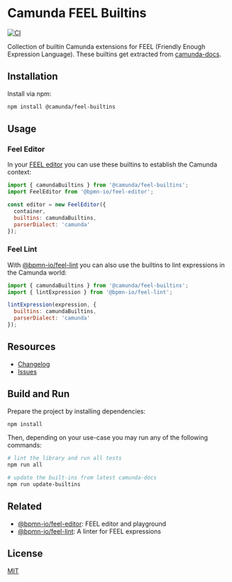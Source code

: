 # Camunda FEEL Builtins

[![CI](https://github.com/camunda/feel-builtins/actions/workflows/CI.yml/badge.svg)](https://github.com/camunda/feel-builtins/actions/workflows/CI.yml)

Collection of builtin Camunda extensions for FEEL (Friendly Enough Expression Language). These builtins get extracted from [camunda-docs](https://github.com/camunda/camunda-docs/tree/main/docs/components/modeler/feel/builtin-functions).

## Installation

Install via npm:

```sh
npm install @camunda/feel-builtins
```

## Usage

### Feel Editor

In your [FEEL editor](https://github.com/bpmn-io/feel-editor) you can use these builtins to establish the Camunda context:

```js
import { camundaBuiltins } from '@camunda/feel-builtins';
import FeelEditor from '@bpmn-io/feel-editor';

const editor = new FeelEditor({
  container,
  builtins: camundaBuiltins,
  parserDialect: 'camunda'
});
```

### Feel Lint

With [@bpmn-io/feel-lint](https://github.com/bpmn-io/feel-lint) you can also use the builtins to lint expressions in the Camunda world:

```js
import { camundaBuiltins } from '@camunda/feel-builtins';
import { lintExpression } from '@bpmn-io/feel-lint';

lintExpression(expression, {
  builtins: camundaBuiltins,
  parserDialect: 'camunda'
});
```

## Resources

* [Changelog](./CHANGELOG.md)
* [Issues](https://github.com/camunda/feel-builtins/issues)

## Build and Run  

Prepare the project by installing dependencies:

```sh
npm install
```

Then, depending on your use-case you may run any of the following commands:

```sh
# lint the library and run all tests
npm run all

# update the built-ins from latest camunda-docs
npm run update-builtins
```

## Related

* [@bpmn-io/feel-editor](https://github.com/bpmn-io/feel-editor): FEEL editor and playground
* [@bpmn-io/feel-lint](https://github.com/bpmn-io/feel-lint): A linter for FEEL expressions

## License

[MIT](./LICENSE)
